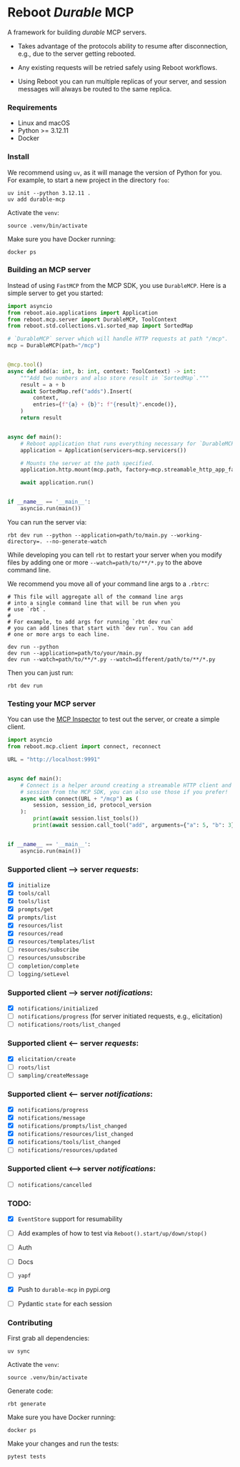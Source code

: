 # Reboot *Durable* MCP

A framework for building _durable_ MCP servers.

* Takes advantage of the protocols ability to resume after
  disconnection, e.g., due to the server getting rebooted.

* Any existing requests will be retried safely using Reboot workflows.

* Using Reboot you can run multiple replicas of your server, and
  session messages will always be routed to the same replica.

### Requirements
- Linux and macOS
- Python >= 3.12.11
- Docker

### Install

We recommend using `uv`, as it will manage the version of Python for
you. For example, to start a new project in the directory `foo`:

```console
uv init --python 3.12.11 .
uv add durable-mcp
```

Activate the `venv`:

```console
source .venv/bin/activate
```

Make sure you have Docker running:

```console
docker ps
```

### Building an MCP server

Instead of using `FastMCP` from the MCP SDK, you use
`DurableMCP`. Here is a simple server to get you started:

```python
import asyncio
from reboot.aio.applications import Application
from reboot.mcp.server import DurableMCP, ToolContext
from reboot.std.collections.v1.sorted_map import SortedMap

# `DurableMCP` server which will handle HTTP requests at path "/mcp".
mcp = DurableMCP(path="/mcp")


@mcp.tool()
async def add(a: int, b: int, context: ToolContext) -> int:
    """Add two numbers and also store result in `SortedMap`."""
    result = a + b
    await SortedMap.ref("adds").Insert(
        context,
        entries={f"{a} + {b}": f"{result}".encode()},
    )
    return result


async def main():
    # Reboot application that runs everything necessary for `DurableMCP`.
    application = Application(servicers=mcp.servicers())

    # Mounts the server at the path specified.
    application.http.mount(mcp.path, factory=mcp.streamable_http_app_factory)

    await application.run()


if __name__ == '__main__':
    asyncio.run(main())
```

You can run the server via:

```console
rbt dev run --python --application=path/to/main.py --working-directory=. --no-generate-watch
```

While developing you can tell `rbt` to restart your server when you
modify files by adding one or more `--watch=path/to/**/*.py` to the
above command line.

We recommend you move all of your command line args to a `.rbtrc`:

```
# This file will aggregate all of the command line args
# into a single command line that will be run when you
# use `rbt`.
#
# For example, to add args for running `rbt dev run`
# you can add lines that start with `dev run`. You can add
# one or more args to each line.

dev run --python
dev run --application=path/to/your/main.py
dev run --watch=path/to/**/*.py --watch=different/path/to/**/*.py
```

Then you can just run:

```console
rbt dev run
```

### Testing your MCP server

You can use the [MCP
Inspector](https://modelcontextprotocol.io/legacy/tools/inspector) to
test out the server, or create a simple client.

```python
import asyncio
from reboot.mcp.client import connect, reconnect

URL = "http://localhost:9991"


async def main():
    # Connect is a helper around creating a streamable HTTP client and
    # session from the MCP SDK, you can also use those if you prefer!
    async with connect(URL + "/mcp") as (
        session, session_id, protocol_version
    ):
        print(await session.list_tools())
        print(await session.call_tool("add", arguments={"a": 5, "b": 3}))


if __name__ == '__main__':
    asyncio.run(main())
```

### Supported client --> server _requests_:
- [x] `initialize`
- [x] `tools/call`
- [x] `tools/list`
- [x] `prompts/get`
- [x] `prompts/list`
- [x] `resources/list`
- [x] `resources/read`
- [x] `resources/templates/list`
- [ ] `resources/subscribe`
- [ ] `resources/unsubscribe`
- [ ] `completion/complete`
- [ ] `logging/setLevel`

### Supported client --> server _notifications_:
- [x] `notifications/initialized`
- [ ] `notifications/progress` (for server initiated requests, e.g., elicitation)
- [ ] `notifications/roots/list_changed`

### Supported client <-- server _requests_:
- [x] `elicitation/create`
- [ ] `roots/list`
- [ ] `sampling/createMessage`

### Supported client <-- server _notifications_:
- [x] `notifications/progress`
- [x] `notifications/message`
- [x] `notifications/prompts/list_changed`
- [x] `notifications/resources/list_changed`
- [x] `notifications/tools/list_changed`
- [ ] `notifications/resources/updated`

### Supported client <--> server _notifications_:
- [ ] `notifications/cancelled`

### TODO:
- [x] `EventStore` support for resumability
- [ ] Add examples of how to test via `Reboot().start/up/down/stop()`
- [ ] Auth
- [ ] Docs
- [ ] `yapf`
- [x] Push to `durable-mcp` in pypi.org
- [ ] Pydantic `state` for each session


### Contributing

First grab all dependencies:

```console
uv sync
```

Activate the `venv`:

```console
source .venv/bin/activate
```

Generate code:

```console
rbt generate
```

Make sure you have Docker running:

```console
docker ps
```

Make your changes and run the tests:

```console
pytest tests
```
